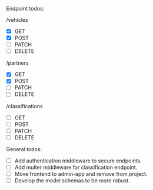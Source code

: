 Endpoint todos:

/vehicles
- [X] GET
- [X] POST
- [ ] PATCH
- [ ] DELETE

/partners
- [X] GET
- [X] POST
- [ ] PATCH
- [ ] DELETE

/classifications
- [ ] GET
- [ ] POST
- [ ] PATCH
- [ ] DELETE

General todos:

- [ ] Add authentication middleware to secure endpoints.
- [ ] Add multer middleware for classification endpoint.
- [ ] Move frontend to admin-app and remove from project.
- [ ] Develop the model schemas to be more robust.
